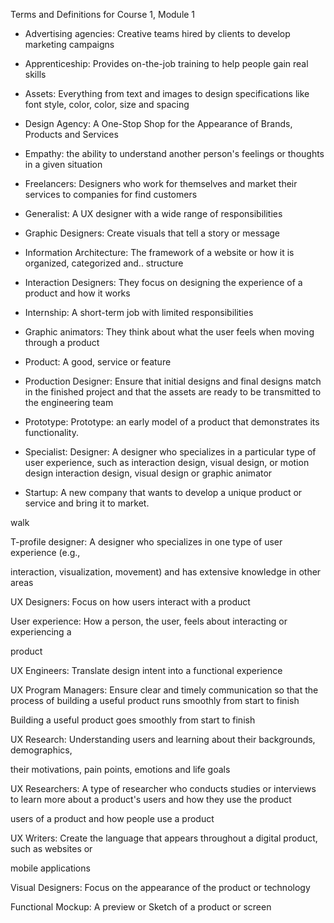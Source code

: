 Terms and Definitions for Course 1, Module 1

- Advertising agencies: Creative teams hired by clients to develop marketing campaigns

- Apprenticeship: Provides on-the-job training to help people gain real skills

- Assets: Everything from text and images to design specifications like font style, color, color, size and spacing

- Design Agency: A One-Stop Shop for the Appearance of Brands, Products and Services

- Empathy: the ability to understand another person's feelings or thoughts in a given situation

- Freelancers: Designers who work for themselves and market their services to companies for find customers

- Generalist: A UX designer with a wide range of responsibilities

- Graphic Designers: Create visuals that tell a story or message

- Information Architecture: The framework of a website or how it is organized, categorized and.. structure

- Interaction Designers: They focus on designing the experience of a product and how it works

- Internship: A short-term job with limited responsibilities

- Graphic animators: They think about what the user feels when moving through a product

- Product: A good, service or feature

- Production Designer: Ensure that initial designs and final designs match in the finished project and that the assets are ready to be transmitted to the engineering team

- Prototype: Prototype: an early model of a product that demonstrates its functionality.

- Specialist: Designer: A designer who specializes in a particular type of user experience, such as interaction design, visual design, or motion design interaction design, visual design or graphic animator

- Startup: A new company that wants to develop a unique product or service and bring it to market.

walk

T-profile designer: A designer who specializes in one type of user experience (e.g.,

interaction, visualization, movement) and has extensive knowledge in other areas

UX Designers: Focus on how users interact with a product

User experience: How a person, the user, feels about interacting or experiencing a

product

UX Engineers: Translate design intent into a functional experience

UX Program Managers: Ensure clear and timely communication so that the process of building a useful product runs smoothly from start to finish

Building a useful product goes smoothly from start to finish

UX Research: Understanding users and learning about their backgrounds, demographics,

their motivations, pain points, emotions and life goals

UX Researchers: A type of researcher who conducts studies or interviews to learn more about a product's users and how they use the product

users of a product and how people use a product

UX Writers: Create the language that appears throughout a digital product, such as websites or

mobile applications

Visual Designers: Focus on the appearance of the product or technology

Functional Mockup: A preview or Sketch of a product or screen